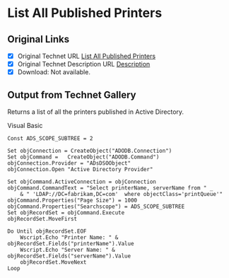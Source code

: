 # List All Published Printers

## Original Links

- [x] Original Technet URL [List All Published Printers](https://gallery.technet.microsoft.com/80a75a64-980f-414d-b084-01c83f6ce261)
- [x] Original Technet Description URL [Description](https://gallery.technet.microsoft.com/80a75a64-980f-414d-b084-01c83f6ce261/description)
- [x] Download: Not available.

## Output from Technet Gallery

Returns a list of all the printers published in Active Directory.

Visual Basic

```
Const ADS_SCOPE_SUBTREE = 2

Set objConnection = CreateObject("ADODB.Connection")
Set objCommand =   CreateObject("ADODB.Command")
objConnection.Provider = "ADsDSOObject"
objConnection.Open "Active Directory Provider"

Set objCommand.ActiveConnection = objConnection
objCommand.CommandText = "Select printerName, serverName from " _     
    & " 'LDAP://DC=fabrikam,DC=com'  where objectClass='printQueue'"  
objCommand.Properties("Page Size") = 1000
objCommand.Properties("Searchscope") = ADS_SCOPE_SUBTREE 
Set objRecordSet = objCommand.Execute
objRecordSet.MoveFirst

Do Until objRecordSet.EOF
    Wscript.Echo "Printer Name: " & objRecordSet.Fields("printerName").Value
    Wscript.Echo "Server Name: " & objRecordSet.Fields("serverName").Value
    objRecordSet.MoveNext
Loop
```

